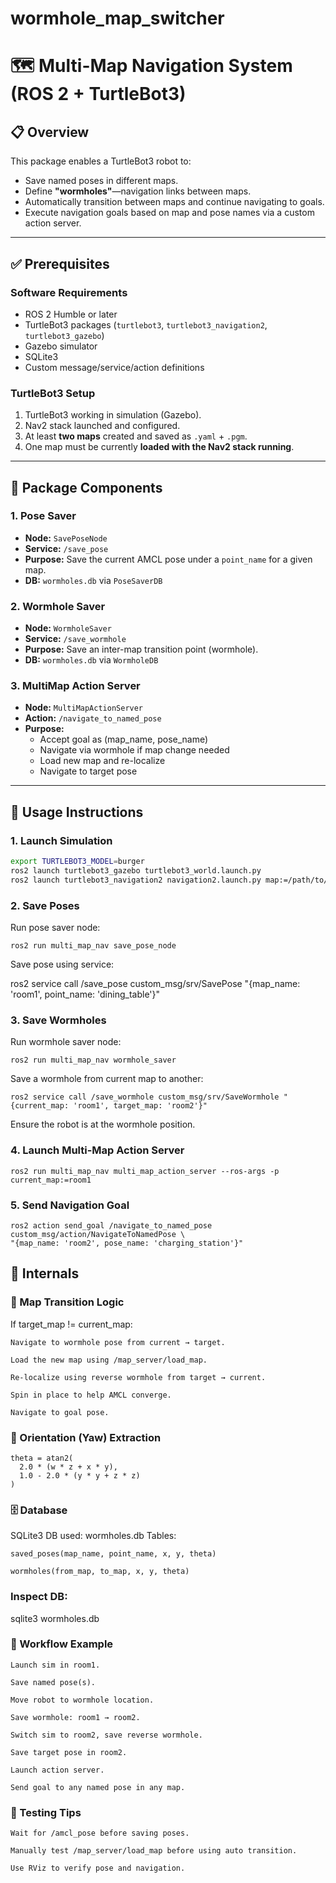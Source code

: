 # wormhole_map_switcher

# 🗺️ Multi-Map Navigation System (ROS 2 + TurtleBot3)

## 📋 Overview

This package enables a TurtleBot3 robot to:
- Save named poses in different maps.
- Define **"wormholes"**—navigation links between maps.
- Automatically transition between maps and continue navigating to goals.
- Execute navigation goals based on map and pose names via a custom action server.

---

## ✅ Prerequisites

### Software Requirements
- ROS 2 Humble or later
- TurtleBot3 packages (`turtlebot3`, `turtlebot3_navigation2`, `turtlebot3_gazebo`)
- Gazebo simulator
- SQLite3
- Custom message/service/action definitions

### TurtleBot3 Setup
1. TurtleBot3 working in simulation (Gazebo).
2. Nav2 stack launched and configured.
3. At least **two maps** created and saved as `.yaml` + `.pgm`.
4. One map must be currently **loaded with the Nav2 stack running**.

---

## 📁 Package Components

### 1. **Pose Saver**
- **Node:** `SavePoseNode`
- **Service:** `/save_pose`
- **Purpose:** Save the current AMCL pose under a `point_name` for a given map.
- **DB:** `wormholes.db` via `PoseSaverDB`

### 2. **Wormhole Saver**
- **Node:** `WormholeSaver`
- **Service:** `/save_wormhole`
- **Purpose:** Save an inter-map transition point (wormhole).
- **DB:** `wormholes.db` via `WormholeDB`

### 3. **MultiMap Action Server**
- **Node:** `MultiMapActionServer`
- **Action:** `/navigate_to_named_pose`
- **Purpose:**
  - Accept goal as (map_name, pose_name)
  - Navigate via wormhole if map change needed
  - Load new map and re-localize
  - Navigate to target pose

---

## 🔧 Usage Instructions

### 1. Launch Simulation

```bash
export TURTLEBOT3_MODEL=burger
ros2 launch turtlebot3_gazebo turtlebot3_world.launch.py
ros2 launch turtlebot3_navigation2 navigation2.launch.py map:=/path/to/room1.yaml
```
### 2. Save Poses
Run pose saver node:
```
ros2 run multi_map_nav save_pose_node
```
Save pose using service:

ros2 service call /save_pose custom_msg/srv/SavePose "{map_name: 'room1', point_name: 'dining_table'}"

### 3. Save Wormholes
Run wormhole saver node:
```
ros2 run multi_map_nav wormhole_saver
```
Save a wormhole from current map to another:
```
ros2 service call /save_wormhole custom_msg/srv/SaveWormhole "{current_map: 'room1', target_map: 'room2'}"
```
Ensure the robot is at the wormhole position.

### 4. Launch Multi-Map Action Server
```
ros2 run multi_map_nav multi_map_action_server --ros-args -p current_map:=room1
```
### 5. Send Navigation Goal
```
ros2 action send_goal /navigate_to_named_pose custom_msg/action/NavigateToNamedPose \
"{map_name: 'room2', pose_name: 'charging_station'}"
```
## 🧠 Internals
### 📌 Map Transition Logic

If target_map != current_map:

    Navigate to wormhole pose from current → target.

    Load the new map using /map_server/load_map.

    Re-localize using reverse wormhole from target → current.

    Spin in place to help AMCL converge.

    Navigate to goal pose.

### 📌 Orientation (Yaw) Extraction
```
theta = atan2(
  2.0 * (w * z + x * y),
  1.0 - 2.0 * (y * y + z * z)
)
```
### 🗄️ Database

SQLite3 DB used: wormholes.db
Tables:

    saved_poses(map_name, point_name, x, y, theta)

    wormholes(from_map, to_map, x, y, theta)

### Inspect DB:

sqlite3 wormholes.db

### 🔁 Workflow Example

    Launch sim in room1.

    Save named pose(s).

    Move robot to wormhole location.

    Save wormhole: room1 → room2.

    Switch sim to room2, save reverse wormhole.

    Save target pose in room2.

    Launch action server.

    Send goal to any named pose in any map.

### 🧪 Testing Tips

    Wait for /amcl_pose before saving poses.

    Manually test /map_server/load_map before using auto transition.

    Use RViz to verify pose and navigation.